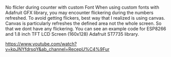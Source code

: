 No flicler during counter with custom Font
When using custom fonts with Adafruit GFX library, you may encounter flickering during the numbers refreshed. To avoid getting flickers, best way that I realized is using canvas. Canvas is particularly refreshes the defined area not the whole screen. So that we dont have any flickering. You can see an example code for ESP8266 and 1.8 inch TFT LCD Screen (160x128) Adafruit ST7735 library.

https://www.youtube.com/watch?v=kpJNYfdrsqY&ab_channel=RecepU%C4%9Fur  
